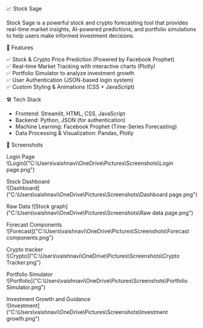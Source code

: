 📈 Stock Sage  

Stock Sage is a powerful stock and crypto forecasting tool that provides real-time market insights, AI-powered predictions, and portfolio simulations to help users make informed investment decisions.  

 🚀 Features  

✅ Stock & Crypto Price Prediction (Powered by Facebook Prophet)  
✅ Real-time Market Tracking with interactive charts (Plotly)  
✅ Portfolio Simulator to analyze investment growth  
✅ User Authentication (JSON-based login system)  
✅ Custom Styling & Animations (CSS + JavaScript)  

 🛠️ Tech Stack  

- Frontend: Streamlit, HTML, CSS, JavaScript  
- Backend: Python, JSON (for authentication)  
- Machine Learning: Facebook Prophet (Time-Series Forecasting)  
- Data Processing & Visualization: Pandas, Plotly  

 📸 Screenshots  

  Login Page  
![Login]("C:\Users\vaishnavi\OneDrive\Pictures\Screenshots\Login page.png")

  Stock Dashboard  
![Dashboard]("C:\Users\vaishnavi\OneDrive\Pictures\Screenshots\Dashboard page.png")

  Raw Data
![Stock graph]("C:\Users\vaishnavi\OneDrive\Pictures\Screenshots\Raw data page.png")

 Forecast Components  
![Forecast]("C:\Users\vaishnavi\OneDrive\Pictures\Screenshots\Forecast components.png")

 Crypto tracker  
![Crypto]("C:\Users\vaishnavi\OneDrive\Pictures\Screenshots\Crypto Tracker.png")

Portfolio Simulator  
![Portfolio]("C:\Users\vaishnavi\OneDrive\Pictures\Screenshots\Portfolio Simulator.png")

Investment Growth and Guidance  
![Investment]("C:\Users\vaishnavi\OneDrive\Pictures\Screenshots\Investment growth.png")

